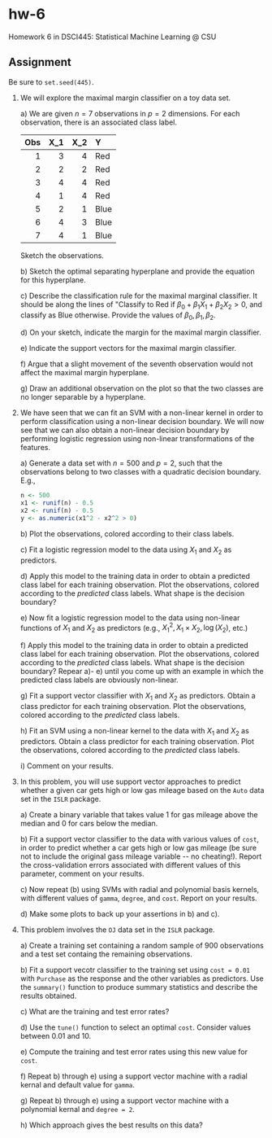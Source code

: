 # hw-6

Homework 6 in DSCI445: Statistical Machine Learning @ CSU

## Assignment

Be sure to `set.seed(445)`.

1. We will explore the maximal margin classifier on a toy data set.

    a) We are given $n = 7$ observations in $p = 2$ dimensions. For each observation, there is an associated class label.
    
      
      | Obs| X_1| X_2|Y    |
      |---:|---:|---:|:----|
      |   1|   3|   4|Red  |
      |   2|   2|   2|Red  |
      |   3|   4|   4|Red  |
      |   4|   1|   4|Red  |
      |   5|   2|   1|Blue |
      |   6|   4|   3|Blue |
      |   7|   4|   1|Blue |
  
      Sketch the observations.
    
    b) Sketch the optimal separating hyperplane and provide the equation for this hyperplane.
  
    c) Describe the classification rule for the maximal marginal classifier. It should be along the lines of "Classify to Red if $\beta_0 + \beta_1 X_1 + \beta_2 X_2 > 0$, and classify as Blue otherwise. Provide the values of $\beta_0, \beta_1, \beta_2$.
  
    d) On your sketch, indicate the margin for the maximal margin classifier.
  
    e) Indicate the support vectors for the maximal margin classifier.
  
    f) Argue that a slight movement of the seventh observation would not affect the maximal margin hyperplane.
  
    g) Draw an additional observation on the plot so that the two classes are no longer separable by a hyperplane.
  
2. We have seen that we can fit an SVM with a non-linear kernel in order to perform classification using a non-linear decision boundary. We will now see that we can also obtain a non-linear decision boundary by performing logistic regression using non-linear transformations of the features.

    a)  Generate a data set with $n = 500$ and $p = 2$, such that the observations belong to two classes with a quadratic decision boundary. E.g.,
      
      
      ```r
      n <- 500
      x1 <- runif(n) - 0.5
      x2 <- runif(n) - 0.5
      y <- as.numeric(x1^2 - x2^2 > 0)
      ```
      
    b) Plot the observations, colored according to their class labels.
  
    c) Fit a logistic regression model to the data using $X_1$ and $X_2$ as predictors.
  
    d) Apply this model to the training data in order to obtain a predicted class label for each training observation. Plot the observations, colored according to the *predicted* class labels. What shape is the decision boundary?
  
    e) Now fit a logistic regression model to the data using non-linear functions of $X_1$ and $X_2$ as predictors (e.g., $X_1^2, X_1 \times X_2, \log(X_2)$, etc.)
  
    f) Apply this model to the training data in order to obtain a predicted class label for each training observation. Plot the observations, colored according to the *predicted* class labels. What shape is the decision boundary? Repear a)- e) until you come up with an example in which the predicted class labels are obviously non-linear.
  
    g) Fit a support vector classifier with $X_1$ and $X_2$ as predictors. Obtain a class predictor for each training observation. Plot the observations, colored according to the *predicted* class labels.
  
    h) Fit an SVM using a non-linear kernel to the data with $X_1$ and $X_2$ as predictors. Obtain a class predictor for each training observation. Plot the observations, colored according to the *predicted* class labels.
  
    i) Comment on your results.
  
3. In this problem, you will use support vector approaches to predict whether a given car gets high or low gas mileage based on the `Auto` data set in the `ISLR` package.

    a) Create a binary variable that takes value 1 for gas mileage above the median and 0 for cars below the median.
  
    b) Fit a support vector classifier to the data with various values of `cost`, in order to predict whether a car gets high or low gas mileage (be sure not to include the original gass mileage variable -- no cheating!). Report the cross-validation errors associated with different values of this parameter, comment on your results.
  
    c) Now repeat (b) using SVMs with radial and polynomial basis kernels, with different values of `gamma`, `degree`, and `cost`. Report on your results.
  
    d) Make some plots to back up your assertions in b) and c).
  
4. This problem involves the `OJ` data set in the `ISLR` package.

    a) Create a training set containing a random sample of 900 observations and a test set containg the remaining observations.
  
    b) Fit a support vecotr classifier to the training set using `cost = 0.01` with `Purchase` as the response and the other variables as predictors. Use the `summary()` function to produce summary statistics and describe the results obtained.
  
    c) What are the training and test error rates?
  
    d) Use the `tune()` function to select an optimal `cost`. Consider values between $0.01$ and $10$.
  
    e) Compute the training and test error rates using this new value for `cost`.
  
    f) Repeat b) through e) using a support vector machine with a radial kernal and default value for `gamma`.
  
    g) Repeat b) through e) using a support vector machine with a polynomial kernal and `degree = 2`.
  
    h) Which approach gives the best results on this data?

